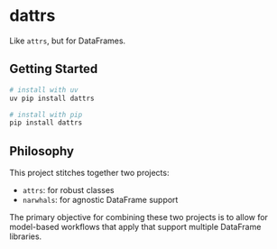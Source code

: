 # dattrs

Like `attrs`, but for DataFrames.

## Getting Started

```bash
# install with uv
uv pip install dattrs

# install with pip
pip install dattrs
```

## Philosophy

This project stitches together two projects:
- `attrs`: for robust classes
- `narwhals`: for agnostic DataFrame support

The primary objective for combining these two projects is to allow for
model-based workflows that apply that support multiple DataFrame libraries.
